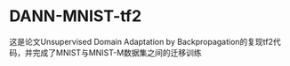 # DANN-MNIST-tf2
这是论文Unsupervised Domain Adaptation by Backpropagation的复现tf2代码，并完成了MNIST与MNIST-M数据集之间的迁移训练
